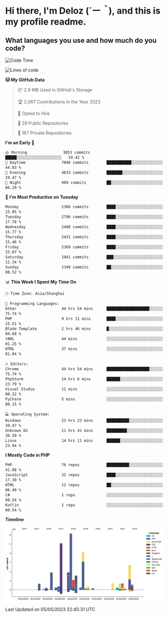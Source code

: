 # **Hi there, I'm Deloz (*´ー｀*), and this is my profile readme.**

## **What languages you use and how much do you code?**

<!--START_SECTION:waka-->
![Code Time](http://img.shields.io/badge/Code%20Time-1%2C383%20hrs%2038%20mins-blue)

![Lines of code](https://img.shields.io/badge/From%20Hello%20World%20I%27ve%20Written-30.0%20million%20lines%20of%20code-blue)

**🐱 My GitHub Data** 

> 📦 2.9 MB Used in GitHub's Storage 
 > 
> 🏆 2,067 Contributions in the Year 2023
 > 
> 💼 Opted to Hire
 > 
> 📜 29 Public Repositories 
 > 
> 🔑 167 Private Repositories 
 > 
**I'm an Early 🐤** 

```text
🌞 Morning                3053 commits        █████░░░░░░░░░░░░░░░░░░░░   19.42 % 
🌆 Daytime                7048 commits        ███████████░░░░░░░░░░░░░░   44.83 % 
🌃 Evening                4633 commits        ███████░░░░░░░░░░░░░░░░░░   29.47 % 
🌙 Night                  989 commits         ██░░░░░░░░░░░░░░░░░░░░░░░   06.29 % 
```
📅 **I'm Most Productive on Tuesday** 

```text
Monday                   2366 commits        ████░░░░░░░░░░░░░░░░░░░░░   15.05 % 
Tuesday                  2796 commits        ████░░░░░░░░░░░░░░░░░░░░░   17.78 % 
Wednesday                2480 commits        ████░░░░░░░░░░░░░░░░░░░░░   15.77 % 
Thursday                 2431 commits        ████░░░░░░░░░░░░░░░░░░░░░   15.46 % 
Friday                   2369 commits        ████░░░░░░░░░░░░░░░░░░░░░   15.07 % 
Saturday                 1941 commits        ███░░░░░░░░░░░░░░░░░░░░░░   12.34 % 
Sunday                   1340 commits        ██░░░░░░░░░░░░░░░░░░░░░░░   08.52 % 
```


📊 **This Week I Spent My Time On** 

```text
🕑︎ Time Zone: Asia/Shanghai

💬 Programming Languages: 
Other                    44 hrs 54 mins      ███████████████████░░░░░░   75.74 % 
PHP                      9 hrs 11 mins       ████░░░░░░░░░░░░░░░░░░░░░   15.51 % 
Blade Template           2 hrs 46 mins       █░░░░░░░░░░░░░░░░░░░░░░░░   04.68 % 
YAML                     44 mins             ░░░░░░░░░░░░░░░░░░░░░░░░░   01.25 % 
HTML                     37 mins             ░░░░░░░░░░░░░░░░░░░░░░░░░   01.04 % 

🔥 Editors: 
Chrome                   44 hrs 54 mins      ███████████████████░░░░░░   75.74 % 
PhpStorm                 14 hrs 6 mins       ██████░░░░░░░░░░░░░░░░░░░   23.79 % 
Visual Studio            11 mins             ░░░░░░░░░░░░░░░░░░░░░░░░░   00.32 % 
PyCharm                  5 mins              ░░░░░░░░░░░░░░░░░░░░░░░░░   00.15 % 

💻 Operating System: 
Windows                  23 hrs 23 mins      ██████████░░░░░░░░░░░░░░░   39.47 % 
Unknown OS               21 hrs 41 mins      █████████░░░░░░░░░░░░░░░░   36.59 % 
Linux                    14 hrs 11 mins      ██████░░░░░░░░░░░░░░░░░░░   23.94 % 
```

**I Mostly Code in PHP** 

```text
PHP                      76 repos            ██████████░░░░░░░░░░░░░░░   41.08 % 
JavaScript               32 repos            ████░░░░░░░░░░░░░░░░░░░░░   17.30 % 
HTML                     12 repos            ██░░░░░░░░░░░░░░░░░░░░░░░   06.49 % 
C#                       1 repo              ░░░░░░░░░░░░░░░░░░░░░░░░░   00.54 % 
Kotlin                   1 repo              ░░░░░░░░░░░░░░░░░░░░░░░░░   00.54 % 
```



**Timeline**

![Lines of Code chart](https://raw.githubusercontent.com/deloz/deloz/main/assets/bar_graph.png)


 Last Updated on 05/05/2023 22:45:31 UTC
<!--END_SECTION:waka-->
